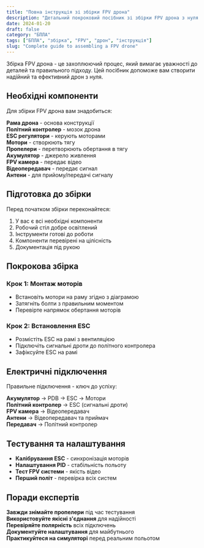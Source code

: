 ```yaml
---
title: "Повна інструкція зі збірки FPV дрона"
description: "Детальний покроковий посібник зі збірки FPV дрона з нуля до першого польоту"
date: 2024-01-20
draft: false
category: "БПЛА"
tags: ["БПЛА", "збірка", "FPV", "дрон", "інструкція"]
slug: "Complete guide to assembling a FPV drone"
---
```


Збірка FPV дрона - це захоплюючий процес, який вимагає уважності до деталей та правильного підходу. Цей посібник допоможе вам створити надійний та ефективний дрон з нуля.

## Необхідні компоненти

Для збірки FPV дрона вам знадобиться:

**Рама дрона** - основа конструкції  
**Політний контролер** - мозок дрона  
**ESC регулятори** - керують моторами  
**Мотори** - створюють тягу  
**Пропелери** - перетворюють обертання в тягу  
**Акумулятор** - джерело живлення  
**FPV камера** - передає відео  
**Відеопередавач** - передає сигнал  
**Антени** - для прийому/передачі сигналу

## Підготовка до збірки

Перед початком збірки переконайтеся:

1.  У вас є всі необхідні компоненти
2.  Робочий стіл добре освітлений
3.  Інструменти готові до роботи
4.  Компоненти перевірені на цілісність
5.  Документація під рукою

## Покрокова збірка

### Крок 1: Монтаж моторів

- Встановіть мотори на раму згідно з діаграмою
- Затягніть болти з правильним моментом
- Перевірте напрямок обертання моторів

### Крок 2: Встановлення ESC

- Розмістіть ESC на рамі з вентиляцією
- Підключіть сигнальні дроти до політного контролера
- Зафіксуйте ESC на рамі

## Електричні підключення

Правильне підключення - ключ до успіху:

**Акумулятор** → PDB → ESC → Мотори  
**Політний контролер** → ESC (сигнальні дроти)  
**FPV камера** → Відеопередавач  
**Антени** → Відеопередавач та приймач  
**Передавач** → Політний контролер

## Тестування та налаштування

- **Калібрування ESC** - синхронізація моторів
- **Налаштування PID** - стабільність польоту
- **Тест FPV системи** - якість відео
- **Перший політ** - перевірка всіх систем

## Поради експертів

**Завжди знімайте пропелери** під час тестування  
**Використовуйте якісні з'єднання** для надійності  
**Перевіряйте полярність** всіх підключень  
**Документуйте налаштування** для майбутнього  
**Практикуйтеся на симуляторі** перед реальним польотом
